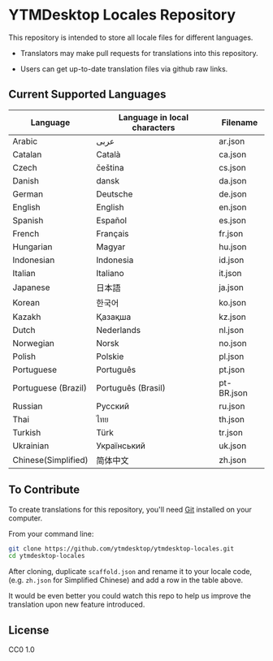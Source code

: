 # YTMDesktop Locales Repository

This repository is intended to store all locale files for different languages.

- Translators may make pull requests for translations into this repository.

- Users can get up-to-date translation files via github raw links.

## Current Supported Languages

| Language | Language in local characters | Filename |
| -------- | ---------------------------- | -------- |
| Arabic  | عربى                      | ar.json |
| Catalan  | Català                      | ca.json |
| Czech  | čeština                      | cs.json |
| Danish  | dansk                      | da.json |
| German  | Deutsche                      | de.json |
| English  | English                      | en.json |
| Spanish  | Español                      | es.json |
| French  | Français                      | fr.json |
| Hungarian  | Magyar                      | hu.json |
| Indonesian  | Indonesia                      | id.json |
| Italian  | Italiano                      | it.json |
| Japanese  | 日本語                      | ja.json |
| Korean  | 한국어                      | ko.json |
| Kazakh | Қазақша                     | kz.json |
| Dutch  | Nederlands                      | nl.json |
| Norwegian  | Norsk                      | no.json |
| Polish  | Polskie                      | pl.json |
| Portuguese  | Português                      | pt.json |
| Portuguese (Brazil)  | Português (Brasil)                      | pt-BR.json |
| Russian  | Pусский                      | ru.json |
| Thai  | ไทย                      | th.json |
| Turkish  | Türk                      | tr.json |
| Ukrainian  | Український                      | uk.json |
| Chinese(Simplified) | 简体中文          | zh.json |

## To Contribute

To create translations for this repository, you'll need [Git](https://git-scm.com/downloads) installed on your computer.

From your command line:

```sh
git clone https://github.com/ytmdesktop/ytmdesktop-locales.git
cd ytmdesktop-locales
```

After cloning, duplicate `scaffold.json` and rename it to your locale code, (e.g. `zh.json` for Simplified Chinese) and add a row in the table above.

It would be even better you could watch this repo to help us improve the translation upon new feature introduced.

## License
CC0 1.0
